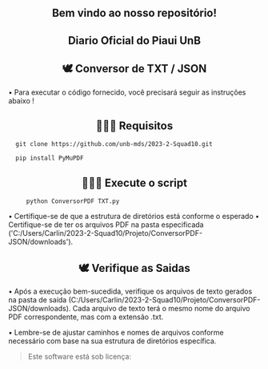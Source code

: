 <div align="center">
  <h2>Bem vindo ao nosso repositório! </h2>
</div> 

<div align="center">
  <h2>Diario Oficial do Piaui UnB </h2>
</div> 

<div align="center">
  <h2>🕊 Conversor de TXT / JSON </h2>
</div> 

• Para executar o código fornecido, você precisará seguir as instruções abaixo !

<div align="center">
  <h2>👩🏾‍💻 Requisitos </h2>
</div> 

      git clone https://github.com/unb-mds/2023-2-Squad10.git   
      
      pip install PyMuPDF

<div align="center">
  <h2>👩🏾‍💻 Execute o script </h2>
</div> 

         python ConversorPDF TXT.py

  • Certifique-se de que a estrutura de diretórios está conforme o esperado
  • Certifique-se de ter os arquivos PDF na pasta especificada ('C:/Users/Carlin/2023-2-Squad10/Projeto/ConversorPDF-JSON/downloads').

<div align="center">
  <h2>🕊 Verifique as Saidas </h2>
</div> 

 • Após a execução bem-sucedida, verifique os arquivos de texto gerados na pasta de saída (C:/Users/Carlin/2023-2-Squad10/Projeto/ConversorPDF-JSON/downloads). 
   Cada arquivo de texto terá o mesmo nome do arquivo PDF correspondente, mas com a extensão .txt.
 
 • Lembre-se de ajustar caminhos e nomes de arquivos conforme necessário com base na sua estrutura de diretórios específica.
 
    
<blockquote>
   <p>Este software está sob licença:</p>
</blockquote>

